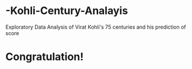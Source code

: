 # -Kohli-Century-Analayis

Exploratory Data Analysis of Virat Kohli's 75 centuries and his prediction of score

# Congratulation! 
